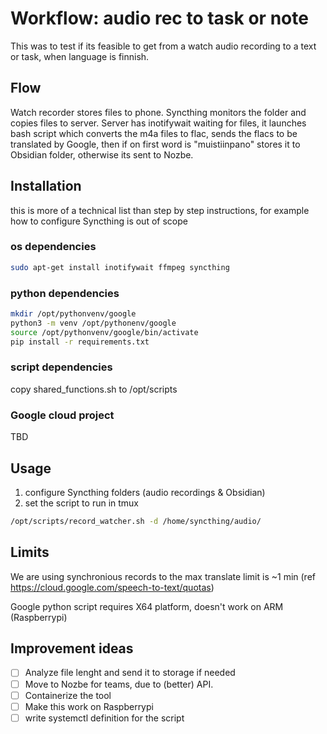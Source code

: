 # Workflow: audio rec to task or note

This was to test if its feasible to get from a watch audio recording to a text or task, when language is finnish.

## Flow

Watch recorder stores files to phone. Syncthing monitors the folder and copies files to server. Server has inotifywait waiting for files, it launches bash script which converts the m4a files to flac, sends the flacs to be translated by Google, then if on first word is "muistiinpano" stores it to Obsidian folder, otherwise its sent to Nozbe.

## Installation

this is more of a technical list than step by step instructions, for example how to configure Syncthing is out of scope

### os dependencies

```bash
sudo apt-get install inotifywait ffmpeg syncthing
```

### python dependencies

```bash
mkdir /opt/pythonvenv/google
python3 -m venv /opt/pythonenv/google
source /opt/pythonvenv/google/bin/activate
pip install -r requirements.txt
```

### script dependencies

copy shared_functions.sh to /opt/scripts

### Google cloud project

TBD

## Usage

1. configure Syncthing folders (audio recordings & Obsidian)
2. set the script to run in tmux
```bash
/opt/scripts/record_watcher.sh -d /home/syncthing/audio/
```

## Limits

We are using synchronious records to the max translate limit is ~1 min (ref https://cloud.google.com/speech-to-text/quotas)

Google python script requires X64 platform, doesn't work on ARM (Raspberrypi)

## Improvement ideas
- [ ] Analyze file lenght and send it to storage if needed
- [ ] Move to Nozbe for teams, due to (better) API.
- [ ] Containerize the tool
- [ ] Make this work on Raspberrypi
- [ ] write systemctl definition for the script